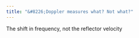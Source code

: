```yaml
---
title: "&#8226;Doppler measures what? Not what?"
---
```

The shift in frequency, not the reflector velocity

